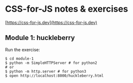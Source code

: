 # CSS-for-JS notes & exercises

[https://css-for-js.dev](https://css-for-js.dev)

## Module 1: huckleberry

Run the exercise:

```
$ cd module-1
$ python -m SimpleHTTPServer # for python2
# or
$ python -m http.server # for python3
$ open http://localhost:8000/huckleberry.html
```
